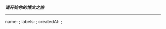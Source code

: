 
# <!--BLOG_NAME-->

***请开始你的博文之旅***

---

name: <!--BLOG_NAME-->;
labels: <!--BLOG_LABELS-->;
createdAt: <!--BLOG_CREATED_AT-->;
